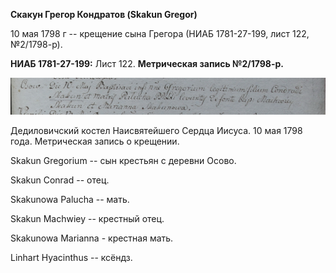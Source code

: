 **Скакун Грегор Кондратов (Skakun Gregor)**

10 мая 1798 г -- крещение сына Грегора (НИАБ 1781-27-199, лист 122,
№2/1798-р).

**НИАБ 1781-27-199:** Лист 122. **Метрическая запись №2/1798-р.**

![](./media/967982647d1da74c9733f890e24035088e65040d.png)

Дедиловичский костел Наисвятейшего Сердца Иисуса. 10 мая 1798 года.
Метрическая запись о крещении.

Skakun Gregorium -- сын крестьян с деревни Осово.

Skakun Conrad -- отец.

Skakunowa Palucha -- мать.

Skakun Machwiey -- крестный отец.

Skakunowa Marianna - крестная мать.

Linhart Hyacinthus -- ксёндз.
